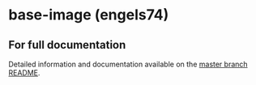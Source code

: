 # base-image (engels74)

## For full documentation

Detailed information and documentation available on the [master branch README](https://github.com/engels74/base-image/tree/master).
